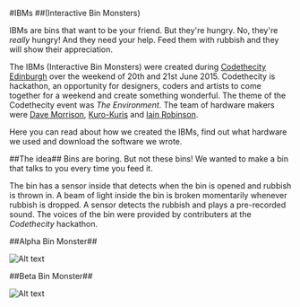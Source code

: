 #IBMs
##(Interactive Bin Monsters)

IBMs are bins that want to be your friend. But they're hungry. No, they're *really* hungry! And they need your help. Feed them with rubbish and they will show their appreciation.

The IBMs (Interactive Bin Monsters) were created during [Codethecity Edinburgh](http://codethecity.org/hacks/uk/edinburgh/2015-06-codethecity-edinburgh/) over the weekend of 20th and 21st June 2015. Codethecity is hackathon, an opportunity for designers, coders and artists to come together for a weekend and create something wonderful. The theme of the Codethecity event was *The Environment*. The team of hardware makers were [Dave Morrison](http://github.com/davemor), [Kuro-Kuris](https://github.com/kuro-kuris) and [Iain Robinson](http://github.com/itrobinson).

Here you can read about how we created the IBMs, find out what hardware we used and download the software we wrote.

##The idea##
Bins are boring. But not these bins! We wanted to make a bin that talks to you every time you feed it.

The bin has a sensor inside that detects when the bin is opened and rubbish is thrown in. A beam of light inside the bin is broken momentarily whenever rubbish is dropped. A sensor detects the rubbish and plays a pre-recorded sound. The voices of the bin were provided by contributers at the *Codethecity* hackathon.

##Alpha Bin Monster##

![Alt text](https://cloud.githubusercontent.com/assets/3592919/8271479/5dc22400-1812-11e5-87fe-f1f02df52baa.png "Alpha Interactive Bin Monster")

##Beta Bin Monster##

![Alt text](https://cloud.githubusercontent.com/assets/3592919/8271752/4d7d3dfc-181f-11e5-95db-64a617890a5a.png "Alpha Interactive Bin Monster")
